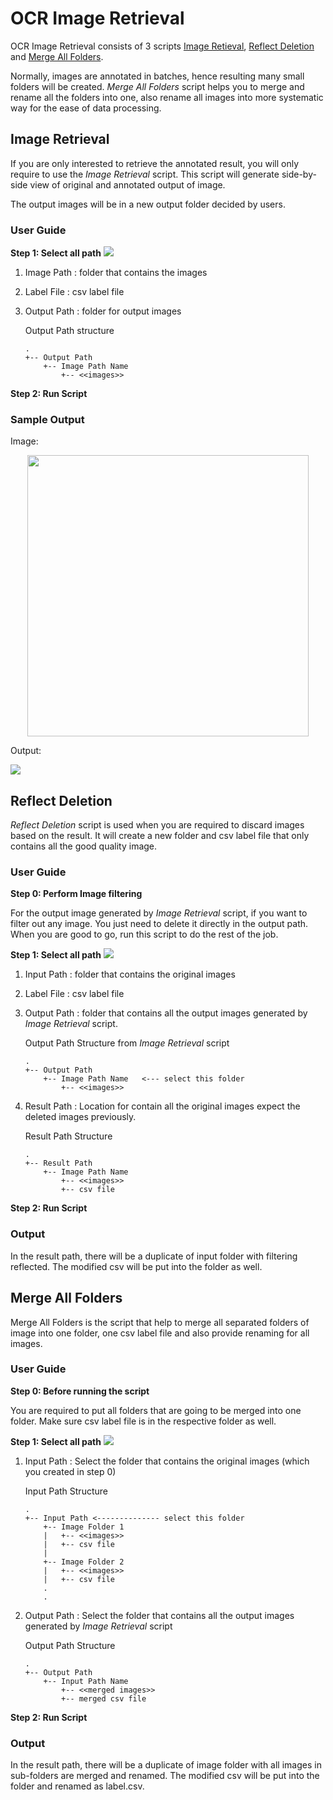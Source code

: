 # OCR Image Retrieval

OCR Image Retrieval consists of 3 scripts [Image Retieval](OCRImageRetrieve.ipynb), [Reflect Deletion](ReflectDeletion.ipynb) and [Merge All Folders](MergeFolders.ipynb).





Normally, images are annotated in batches, hence resulting many small folders will be created.
*Merge All Folders* script helps you to merge and rename all the folders into one, also rename all images into more systematic way for the ease of data processing.

## Image Retrieval
If you are only interested to retrieve the annotated result, you will only require to use the *Image Retrieval* script. This script will generate side-by-side view of original and annotated output of image. 

The output images will be in a new output folder decided by users.
### User Guide
**Step 1: Select all path**
![](../metadata/03.png)
1. Image Path : folder that contains the images
2. Label File : csv label file
3. Output Path : folder for output images

    Output Path structure
    
    ```
    .
    +-- Output Path
        +-- Image Path Name
            +-- <<images>>    
    ```

**Step 2: Run Script**

### Sample Output

Image:

<p align="center">
  <img align="middle" src="../metadata/01.jpg" width="450"/>
</p>

Output:

![](../metadata/02.jpg)


## Reflect Deletion
*Reflect Deletion* script is used when you are required to discard images based on the result. It will create a new folder and csv label file that only contains all the good quality image.

### User Guide
**Step 0: Perform Image filtering**

For the output image generated by *Image Retrieval* script, if you want to filter out any image. You just need to delete it directly in the output path. When you are good to go, run this script to do the rest of the job.

**Step 1: Select all path**
![](../metadata/05.png)
1. Input Path : folder that contains the original images
2. Label File : csv label file 
3. Output Path : folder that contains all the output images generated by *Image Retrieval* script.

    Output Path Structure from *Image Retrieval* script
    ```
    .
    +-- Output Path
        +-- Image Path Name   <--- select this folder
            +-- <<images>>    
    ```
4. Result Path : Location for contain all the original images expect the deleted images previously.

    Result Path Structure
    ```
    .
    +-- Result Path
        +-- Image Path Name   
            +-- <<images>>
            +-- csv file   
    ```
**Step 2: Run Script**

### Output
In the result path, there will be a duplicate of input folder with filtering reflected. The modified csv will be put into the folder as well.

## Merge All Folders
Merge All Folders is the script that help to merge all separated folders of image into one folder, one csv label file and also provide renaming for all images.

### User Guide
**Step 0: Before running the script**

You are required to put all folders that are going to be merged into one folder. Make sure csv label file is in the respective folder as well.

**Step 1: Select all path**
![](../metadata/06.png)
1. Input Path : Select the folder that contains the original images (which you created in step 0)
   
    Input Path Structure
    ```
    .
    +-- Input Path <-------------- select this folder
        +-- Image Folder 1   
        |   +-- <<images>>
        |   +-- csv file
        |
        +-- Image Folder 2   
        |   +-- <<images>>
        |   +-- csv file
        .
        .    
    ```
2. Output Path : Select the folder that contains all the output images generated by *Image Retrieval* script

    Output Path Structure
    ```
    .
    +-- Output Path
        +-- Input Path Name  
            +-- <<merged images>>
            +-- merged csv file  
    ```
**Step 2: Run Script**
### Output
In the result path, there will be a duplicate of image folder with all images in sub-folders are merged and renamed. The modified csv will be put into the folder and renamed as label.csv.

